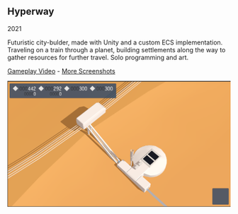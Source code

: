 ## Hyperway

2021

Futuristic city-bulder, made with Unity and a custom ECS implementation. Traveling on a train through a planet, building settlements along the way to gather resources for further travel. Solo programming and art.

[Gameplay Video](https://github.com/dmitry-egorov/game_showcase/blob/main/hyperway/movie_001.mp4) - [More Screenshots](https://github.com/dmitry-egorov/game_showcase/tree/main/hyperway)

![Hyperway](https://github.com/dmitry-egorov/game_showcase/blob/main/hyperway/hyperway1.png)
